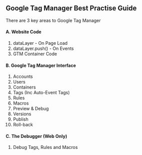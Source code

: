 ## Google Tag Manager Best Practise Guide

There are 3 key areas to Google Tag Manager

#### A. Website Code

1. dataLayer - On Page Load
2. dataLayer.push() - On Events
3. GTM Container Code

#### B. Google Tag Manager Interface

1. Accounts
2. Users
3. Containers
4. Tags (Inc Auto-Event Tags)
5. Rules 
6. Macros
7. Preview & Debug
8. Versions
9. Publish
10. Roll-back

#### C. The Debugger (Web Only)

1. Debug Tags, Rules and Macros
